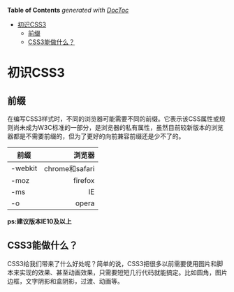 <!-- START doctoc generated TOC please keep comment here to allow auto update -->
<!-- DON'T EDIT THIS SECTION, INSTEAD RE-RUN doctoc TO UPDATE -->
**Table of Contents**  *generated with [DocToc](https://github.com/thlorenz/doctoc)*

- [初识CSS3](#%E5%88%9D%E8%AF%86css3)
  - [前缀](#%E5%89%8D%E7%BC%80)
  - [CSS3能做什么？](#css3%E8%83%BD%E5%81%9A%E4%BB%80%E4%B9%88)

<!-- END doctoc generated TOC please keep comment here to allow auto update -->

# 初识CSS3

## 前缀

在编写CSS3样式时，不同的浏览器可能需要不同的前缀。它表示该CSS属性或规则尚未成为W3C标准的一部分，是浏览器的私有属性，虽然目前较新版本的浏览器都是不需要前缀的，但为了更好的向前兼容前缀还是少不了的。

| 前缀       	| 浏览器  |
| ------------- | -----:|
|-webkit      	| chrome和safari |
| -moz      	|   firefox |
| -ms			|    IE |
| -o			| opera|

**ps:建议版本IE10及以上**

## CSS3能做什么？

CSS3给我们带来了什么好处呢？简单的说，CSS3把很多以前需要使用图片和脚本来实现的效果、甚至动画效果，只需要短短几行代码就能搞定。比如圆角，图片边框，文字阴影和盒阴影，过渡、动画等。

